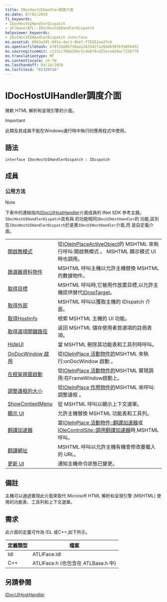 ```yaml
---
title: IDocHostUIHandler調度介面
ms.date: 07/02/2019
f1_keywords:
- IDocHostUIHandlerDispatch
- atlbase/ATL::IDocHostUIHandlerDispatch
helpviewer_keywords:
- IDocHostUIHandlerDispatch interface
ms.assetid: 6963a301-601a-4ac3-8bef-f7b252ea2fc6
ms.openlocfilehash: b7072b80b738aa12635427a2604b38fb3585b452
ms.sourcegitcommit: c123cc76bb2b6c5cde6f4c425ece420ac733bf70
ms.translationtype: MT
ms.contentlocale: zh-TW
ms.lasthandoff: 04/14/2020
ms.locfileid: "81329716"
---
```

# <a name="idochostuihandlerdispatch-interface"></a>IDocHostUIHandler調度介面

微軟 HTML 解析和呈現引擎的介面。

> [!IMPORTANT]
> 此類及其成員不能在Windows運行時中執行的應用程式中使用。

## <a name="syntax"></a>語法

```
interface IDocHostUIHandlerDispatch : IDispatch
```

## <a name="members"></a>成員

### <a name="public-methods"></a>公用方法

> [!NOTE]
> 下表中的連結指向[IDocUIHostHandler](/previous-versions/windows/internet-explorer/ie-developer/platform-apis/aa753260\(v=vs.85\))介面成員的 INet SDK 參考主題。 `IDocHostUIHandlerDispatch`具有與 的功能相同`IDocUIHostHandler`的 功能,區別在`IDocHostUIHandlerDispatch`於是異`IDocUIHostHandler`介面,而 是自定義介面。

|||
|-|-|
|[開啟無模式](/previous-versions/windows/internet-explorer/ie-developer/platform-apis/aa753253\(v=vs.85\))|從[IOleInPlaceActiveObject](/windows/win32/api/oleidl/nf-oleidl-ioleinplaceactiveobject-enablemodeless)的 MSHTML 來執行呼叫:開啟無模式 。 MSHTML 顯示模式 UI 時也調用。|
|[篩選器資料物件](/previous-versions/windows/internet-explorer/ie-developer/platform-apis/aa753254\(v=vs.85\))|MSHTML 呼叫主機以允許主機替換 MSHTML 的數據物件。|
|[取得目標](/previous-versions/windows/internet-explorer/ie-developer/platform-apis/aa753255\(v=vs.85\))|MSHTML 呼叫時,它被用作放置目標,以允許主機提供替代[IDropTarget](/windows/win32/api/oleidl/nn-oleidl-idroptarget)。|
|[取得外部](/previous-versions/windows/internet-explorer/ie-developer/platform-apis/aa753256\(v=vs.85\))|MSHTML 呼叫以獲取主機的 IDispatch 介面。|
|[取得Hostinfo](/previous-versions/windows/internet-explorer/ie-developer/platform-apis/aa753257\(v=vs.85\))|檢索 MSHTML 主機的 UI 功能。|
|[取得選項關鍵路徑](/previous-versions/windows/internet-explorer/ie-developer/platform-apis/aa753258\(v=vs.85\))|返回 MSHTML 儲存使用者首選項的註冊表項。|
|[HideUI](/previous-versions/windows/internet-explorer/ie-developer/platform-apis/aa753259\(v=vs.85\))|當 MSHTML 刪除其功能表和工具列時呼叫。|
|[OnDocWindow 啟用](/previous-versions/windows/internet-explorer/ie-developer/platform-apis/aa753261\(v=vs.85\))|從[IOleInPlace 活動物件的](/windows/win32/api/oleidl/nf-oleidl-ioleinplaceactiveobject-ondocwindowactivate)MSHTML 來執行:onDocWindow 啟動 。|
|[在框架視窗啟動](/previous-versions/windows/internet-explorer/ie-developer/platform-apis/aa753262\(v=vs.85\))|從[IOleInPlace 活動物件的](/windows/win32/api/oleidl/nf-oleidl-ioleinplaceactiveobject-onframewindowactivate)MSHTML 實現調用:在FrameWindow啟動上。|
|[調整邊框的大小](/previous-versions/windows/internet-explorer/ie-developer/platform-apis/aa753263\(v=vs.85\))|從[IOleInPlace 作用物件的](/windows/win32/api/oleidl/nf-oleidl-ioleinplaceactiveobject-resizeborder)MSHTML 來呼叫:調整邊框 。|
|[ShowContextMenu](/previous-versions/windows/internet-explorer/ie-developer/platform-apis/aa753264\(v=vs.85\))|從 MSHTML 呼叫以顯示上下文選單。|
|[顯示 UI](/previous-versions/windows/internet-explorer/ie-developer/platform-apis/aa753265\(v=vs.85\))|允許主機替換 MSHTML 功能表和工具列。|
|[翻譯加速器](/previous-versions/windows/internet-explorer/ie-developer/platform-apis/aa753266\(v=vs.85\))|當[IOleInPlace 活動物件::翻譯加速器](/windows/win32/api/oleidl/nf-oleidl-ioleinplaceactiveobject-translateaccelerator)或[IOleControlSite::調用翻譯加速器](/windows/win32/api/ocidl/nf-ocidl-iolecontrolsite-translateaccelerator)時,MSHTML 呼叫。|
|[翻譯網址](/previous-versions/windows/internet-explorer/ie-developer/platform-apis/aa753267\(v=vs.85\))|MSHTML 呼叫以允許主機有機會修改要載入的 URL。|
|[更新 UI](/previous-versions/windows/internet-explorer/ie-developer/platform-apis/aa753268\(v=vs.85\))|通知主機命令狀態已變更。|

## <a name="remarks"></a>備註

主機可以通過實現此介面來取代 Microsoft HTML 解析和呈現引擎 (MSHTML) 使用的功能表、工具列和上下文選單。

## <a name="requirements"></a>需求

此介面的定義可作為 IDL 或C++,如下所示。

|定義類型|檔案|
|---------------------|----------|
|Idl|ATLIFace.idl|
|C++|ATLIFace.h (也包含在 ATLBase.h 中)|

## <a name="see-also"></a>另請參閱

[IDocUIHostHandler](/previous-versions/windows/internet-explorer/ie-developer/platform-apis/aa753260\(v=vs.85\))
